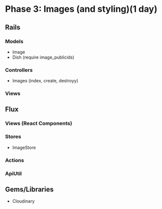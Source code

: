 # Phase 3: Images (and styling)(1 day)
## Rails
### Models
* Image
* Dish (require image_publicids)

### Controllers
* Images (index, create, destroyy)

### Views

## Flux
### Views (React Components)

### Stores
* ImageStore

### Actions


### ApiUtil


## Gems/Libraries
* Cloudinary
